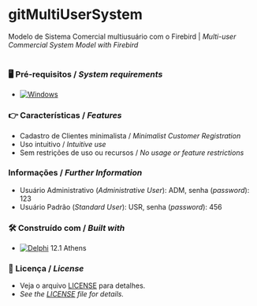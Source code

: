 # gitMultiUserSystem
 
Modelo de Sistema Comercial multiusuário com o Firebird | *Multi-user Commercial System Model with Firebird*
<br/>
<br/>
### 🖥️ Pré-requisitos / *System requirements*
*  [![Windows](https://img.shields.io/badge/Windows-0078D6?style=for-the-badge&logo=windows&logoColor=white)](https://www.microsoft.com/windows/)


### 👉 Características / *Features*
* Cadastro de Clientes minimalista / *Minimalist Customer Registration*
* Uso intuitivo / *Intuitive use*
* Sem restrições de uso ou recursos / *No usage or feature restrictions*


### Informações / *Further Information*
* Usuário Administrativo (*Administrative User*): ADM, senha (*password*): 123
* Usuário Padrão (*Standard User*): USR, senha (*password*): 456

### 🛠️ Construído com / *Built with*
* [![Delphi](https://img.shields.io/badge/-Delphi-E62431?logo=delphi&logoColor=white&style=plastic)](https://www.embarcadero.com/products/delphi) 12.1 Athens


### 📄 Licença / *License*
* Veja o arquivo [LICENSE](https://github.com/laertemjr/gitMultiUserSystem/tree/main/LICENSE) para detalhes.
* *See the [LICENSE](https://github.com/laertemjr/gitMultiUserSystem/tree/main/LICENSE) file for details.*

